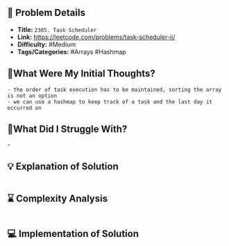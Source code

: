 ## 📝 Problem Details

- **Title:** `2365. Task Scheduler`
- **Link:** https://leetcode.com/problems/task-scheduler-ii/
- **Difficulty:** #Medium 
- **Tags/Categories:** #Arrays #Hashmap 

## 💭What Were My Initial Thoughts?

```
- the order of task execution has to be maintained, sorting the array is not an option
- we can use a hashmap to keep track of a task and the last day it occurred on
```

## 🤔What Did I Struggle With?

```
~
```

## 💡 Explanation of Solution

```

```

## ⌛ Complexity Analysis

```

```

## 💻 Implementation of Solution

```cpp

```